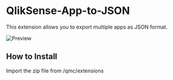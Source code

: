 # QlikSense-App-to-JSON
This extension allows you to export multiple apps as JSON format.

![Preview](https://github.com/kekikcilerakin/QlikSense-App-to-JSON/assets/12860030/e1840ea4-2c69-4bd0-98e6-b6ad13c3bbc6)

## How to Install
Import the zip file from /qmc/extensions
